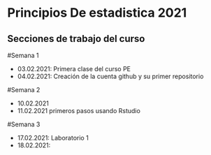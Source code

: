 # Principios De estadistica 2021



## Secciones de trabajo del curso

#Semana 1
+ 03.02.2021: Primera clase del curso PE
+ 04.02.2021: Creación de la cuenta github y su primer repositorio

#Semana 2
+  10.02.2021
+  11.02.2021  primeros pasos usando Rstudio

#Semana 3
+ 17.02.2021: Laboratorio 1
+ 18.02.2021: 

